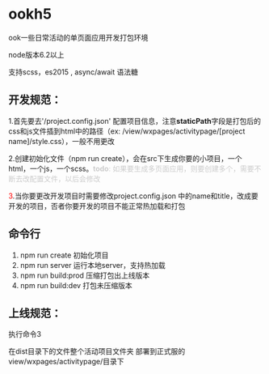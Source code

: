 # ookh5
<p>ook一些日常活动的单页面应用开发打包环境</p>
<p>node版本6.2以上</p>
<p>支持scss，es2015 , async/await 语法糖</p>

## 开发规范：
<p>1.首先要去'/project.config.json' 配置项目信息，注意<strong>staticPath</strong>字段是打包后的css和js文件插到html中的路径（ex:  /view/wxpages/activitypage/[project name]/style.css），一般不用更改</p>
<p>2.创建初始化文件（npm run create），会在src下生成你要的小项目，一个html，一个js，一个scss。<span style="color:#ccc;"><strong>todo</strong>:
如果要生成多页面应用，则要创建多个，需要不断去改配置文件，以后会修改</span></p>
<p><span style="color:red">3</span>.当你要更改开发项目时需要修改project.config.json 中的name和title，改成要开发的项目，否者你要开发的项目不能正常热加载和打包</p>

## 命令行
<ol>
<li>npm run create 初始化项目</li>
<li>npm run server  运行本地server，支持热加载</li>
<li>npm run build:prod  压缩打包出上线版本</li>
<li>npm run build:dev   打包未压缩版本</li>
</ol>

## 上线规范：
<p>执行命令3</p>
<p>在dist目录下的文件整个活动项目文件夹 部署到正式服的view/wxpages/activitypage/目录下   </p>